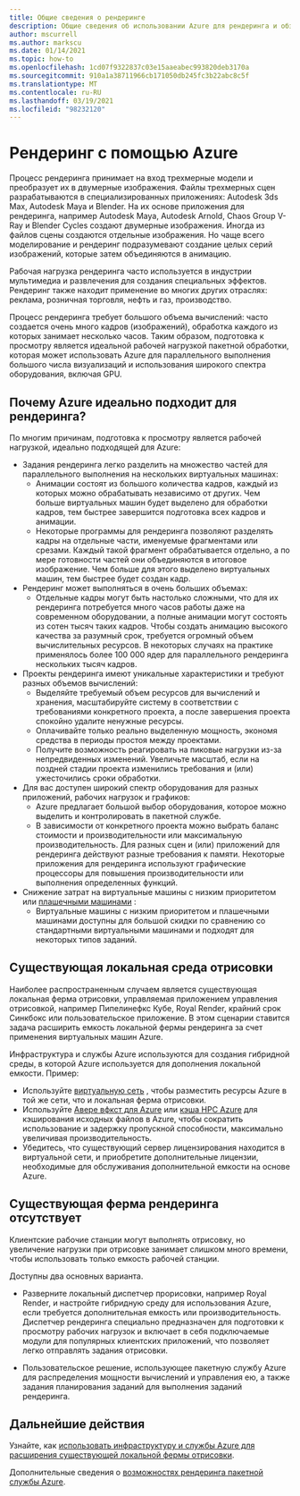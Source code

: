 ```yaml
---
title: Общие сведения о рендеринге
description: Общие сведения об использовании Azure для рендеринга и обзор возможностей рендеринга в пакетной службе Azure
author: mscurrell
ms.author: markscu
ms.date: 01/14/2021
ms.topic: how-to
ms.openlocfilehash: 1cd07f9322837c03e15aaeabec993820deb3170a
ms.sourcegitcommit: 910a1a38711966cb171050db245fc3b22abc8c5f
ms.translationtype: MT
ms.contentlocale: ru-RU
ms.lasthandoff: 03/19/2021
ms.locfileid: "98232120"
---
```

# <a name="rendering-using-azure"></a>Рендеринг с помощью Azure

Процесс рендеринга принимает на вход трехмерные модели и преобразует их в двумерные изображения. Файлы трехмерных сцен разрабатываются в специализированных приложениях: Autodesk 3ds Max, Autodesk Maya и Blender.  На их основе приложения для рендеринга, например Autodesk Maya, Autodesk Arnold, Chaos Group V-Ray и Blender Cycles создают двумерные изображения.  Иногда из файлов сцены создаются отдельные изображения. Но чаще всего моделирование и рендеринг подразумевают создание целых серий изображений, которые затем объединяются в анимацию.

Рабочая нагрузка рендеринга часто используется в индустрии мультимедиа и развлечения для создания специальных эффектов. Рендеринг также находит применение во многих других отраслях: реклама, розничная торговля, нефть и газ, производство.

Процесс рендеринга требует большого объема вычислений: часто создается очень много кадров (изображений), обработка каждого из которых занимает несколько часов.  Таким образом, подготовка к просмотру является идеальной рабочей нагрузкой пакетной обработки, которая может использовать Azure для параллельного выполнения большого числа визуализаций и использования широкого спектра оборудования, включая GPU.

## <a name="why-use-azure-for-rendering"></a>Почему Azure идеально подходит для рендеринга?

По многим причинам, подготовка к просмотру является рабочей нагрузкой, идеально подходящей для Azure:

* Задания рендеринга легко разделить на множество частей для параллельного выполнения на нескольких виртуальных машинах:
  * Анимации состоят из большого количества кадров, каждый из которых можно обрабатывать независимо от других.  Чем больше виртуальных машин будет выделено для обработки кадров, тем быстрее завершится подготовка всех кадров и анимации.
  * Некоторые программы для рендеринга позволяют разделять кадры на отдельные части, именуемые фрагментами или срезами.  Каждый такой фрагмент обрабатывается отдельно, а по мере готовности частей они объединяются в итоговое изображение.  Чем больше для этого выделено виртуальных машин, тем быстрее будет создан кадр.
* Рендеринг может выполняться в очень больших объемах:
  * Отдельные кадры могут быть настолько сложными, что для их рендеринга потребуется много часов работы даже на современном оборудовании, а полные анимации могут состоять из сотен тысяч таких кадров.  Чтобы создать анимацию высокого качества за разумный срок, требуется огромный объем вычислительных ресурсов.  В некоторых случаях на практике применялось более 100 000 ядер для параллельного рендеринга нескольких тысяч кадров.
* Проекты рендеринга имеют уникальные характеристики и требуют разных объемов вычислений:
  * Выделяйте требуемый объем ресурсов для вычислений и хранения, масштабируйте систему в соответствии с требованиями конкретного проекта, а после завершения проекта спокойно удалите ненужные ресурсы.
  * Оплачивайте только реально выделенную мощность, экономя средства в периоды простоя между проектами.
  * Получите возможность реагировать на пиковые нагрузки из-за непредвиденных изменений. Увеличьте масштаб, если на поздней стадии проекта изменились требования и (или) ужесточились сроки обработки.
* Для вас доступен широкий спектр оборудования для разных приложений, рабочих нагрузок и графиков:
  * Azure предлагает большой выбор оборудования, которое можно выделить и контролировать в пакетной службе.
  * В зависимости от конкретного проекта можно выбрать баланс стоимости и производительности или максимальную производительность.  Для разных сцен и (или) приложений для рендеринга действуют разные требования к памяти.  Некоторые приложения для рендеринга используют графические процессоры для повышения производительности или выполнения определенных функций. 
* Снижение затрат на виртуальные машины с низким приоритетом или [плашечными машинами](https://azure.microsoft.com/pricing/spot/) :
  * Виртуальные машины с низким приоритетом и плашечными машинами доступны для большой скидки по сравнению со стандартными виртуальными машинами и подходят для некоторых типов заданий.
  
## <a name="existing-on-premises-rendering-environment"></a>Существующая локальная среда отрисовки

Наиболее распространенным случаем является существующая локальная ферма отрисовки, управляемая приложением управления отрисовкой, например Пипелинефкс Кубе, Royal Render, крайний срок Синкбокс или пользовательское приложение.  В этом сценарии ставится задача расширить емкость локальной фермы рендеринга за счет применения виртуальных машин Azure.

Инфраструктура и службы Azure используются для создания гибридной среды, в которой Azure используется для дополнения локальной емкости. Пример:

* Используйте [виртуальную сеть](../virtual-network/virtual-networks-overview.md) , чтобы разместить ресурсы Azure в той же сети, что и локальная ферма отрисовки.
* Используйте [Авере вфкст для Azure](../avere-vfxt/avere-vfxt-overview.md) или [кэша HPC Azure](../hpc-cache/hpc-cache-overview.md) для кэширования исходных файлов в Azure, чтобы сократить использование и задержку пропускной способности, максимально увеличивая производительность.
* Убедитесь, что существующий сервер лицензирования находится в виртуальной сети, и приобретите дополнительные лицензии, необходимые для обслуживания дополнительной емкости на основе Azure.

## <a name="no-existing-render-farm"></a>Существующая ферма рендеринга отсутствует

Клиентские рабочие станции могут выполнять отрисовку, но увеличение нагрузки при отрисовке занимает слишком много времени, чтобы использовать только емкость рабочей станции.

Доступны два основных варианта.

* Разверните локальный диспетчер прорисовки, например Royal Render, и настройте гибридную среду для использования Azure, если требуется дополнительная емкость или производительность. Диспетчер рендеринга специально предназначен для подготовки к просмотру рабочих нагрузок и включает в себя подключаемые модули для популярных клиентских приложений, что позволяет легко отправлять задания отрисовки.

* Пользовательское решение, использующее пакетную службу Azure для распределения мощности вычислений и управления ею, а также задания планирования заданий для выполнения заданий рендеринга.

## <a name="next-steps"></a>Дальнейшие действия

 Узнайте, как [использовать инфраструктуру и службы Azure для расширения существующей локальной фермы отрисовки](https://azure.microsoft.com/solutions/high-performance-computing/rendering/).

Дополнительные сведения о [возможностях рендеринга пакетной службы Azure](batch-rendering-functionality.md).
